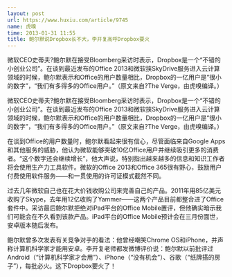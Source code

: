 ```yaml
---
layout: post
url: https://www.huxiu.com/article/9745
name: 虎嗅
time: 2013-01-31 11:55
title: 鲍尔默说Dropbox长不大，李开复高呼Dropbox要火
---
```

微软CEO史蒂夫?鲍尔默在接受Bloomberg采访时表示，Dropbox是一个“不错的小创业公司”。在谈到最近发布的Office 2013和微软挟SkyDrive服务进入云计算领域的时候，鲍尔默表示和Office的用户数量相比，Dropbox的一亿用户是“很小的数字”，“我们有多得多的Office用户。”（原文来自?The Verge，由虎嗅编译。）

微软CEO史蒂夫?鲍尔默在接受Bloomberg采访时表示，Dropbox是一个“不错的小创业公司”。在谈到最近发布的Office 2013和微软挟SkyDrive服务进入云计算领域的时候，鲍尔默表示和Office的用户数量相比，Dropbox的一亿用户是“很小的数字”，“我们有多得多的Office用户。”（原文来自?The Verge，由虎嗅编译。）

在谈到Office的用户数量时，鲍尔默看起来很有信心，尽管面临来自Google Apps和其他服务的威胁，他认为微软能够突破10亿Office用户并继续吸引更多的消费者。“这个数字还会继续增长”，他大声说，特别指出越来越多的信息和知识工作者将会使用生产力工具软件。微软的Office 2013和Office 365很有野心，鼓励用户付费使用软件服务——和一贯使用的许可证模式截然不同。

过去几年微软自己也在花大价钱收购公司来完善自己的产品。2011年用85亿美元收购了Skype，去年用12亿收购了Yammer——这两个产品目前都整合进了Office套件中。采访最后鲍尔默拒绝对iPad平台的Office Mobile置评，但他确实暗示我们可能会在不久看到该款产品。iPad平台的Office Mobile预计会在三月份面世，安卓版本随后发布。

鲍尔默曾多次发表有关竞争对手的看法：他曾经嘲笑Chrome OS和iPhone，并声称计算机科学家才能用安卓。李开复老师都发微博评价说：鲍尔默以前批评过Android（“计算机科学家才会用”）、iPhone（“没有机会”）、谷歌（“纸牌搭的房子”），每批必火。这下Dropbox要火了！

